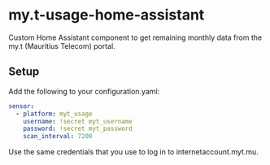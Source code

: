 # my.t-usage-home-assistant

Custom Home Assistant component to get remaining monthly data from the my.t (Mauritius Telecom) portal.

## Setup

Add the following to your configuration.yaml:
```yaml
sensor:
  - platform: myt_usage
    username: !secret myt_username
    password: !secret myt_password
    scan_interval: 7200
```

Use the same credentials that you use to log in to internetaccount.myt.mu.
